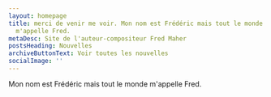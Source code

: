 ```yaml
---
layout: homepage
title: merci de venir me voir. Mon nom est Frédéric mais tout le monde
  m'appelle Fred.
metaDesc: Site de l'auteur-compositeur Fred Maher
postsHeading: Nouvelles
archiveButtonText: Voir toutes les nouvelles
socialImage: ''
---
```

Mon nom est Frédéric mais tout le monde m'appelle Fred.